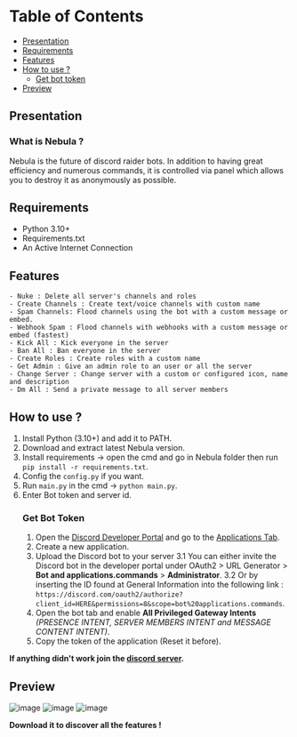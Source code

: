 # Table of Contents
- [Presentation](#presentation)
- [Requirements](#requirements)
- [Features](#features)
- [How to use ?](#how-to-use-?)
  - [Get bot token](#get-bot-token)
- [Preview](#preview)

## Presentation 
### What is Nebula ? 
Nebula is the future of discord raider bots. In addition to having great efficiency and numerous commands, it is controlled via panel which allows you to destroy it as anonymously as possible.

## Requirements
- Python 3.10+
- Requirements.txt
- An Active Internet Connection

## Features
```
- Nuke : Delete all server's channels and roles
- Create Channels : Create text/voice channels with custom name
- Spam Channels: Flood channels using the bot with a custom message or embed.
- Webhook Spam : Flood channels with webhooks with a custom message or embed (fastest)
- Kick All : Kick everyone in the server
- Ban All : Ban everyone in the server
- Create Roles : Create roles with a custom name
- Get Admin : Give an admin role to an user or all the server
- Change Server : Change server with a custom or configured icon, name and description
- Dm All : Send a private message to all server members
```

## How to use ? 
1. Install Python (3.10+) and add it to PATH.
2. Download and extract latest Nebula version.
3. Install requirements → open the cmd and go in Nebula folder then run `pip install -r requirements.txt`.
4. Config the `config.py` if you want.
5. Run `main.py` in the cmd → `python main.py`.
6. Enter Bot token and server id.
   ### Get Bot Token
   1. Open the [Discord Developer Portal](https://discord.com/developers/) and go to the [Applications Tab](https://discord.com/developers/applications).
   2. Create a new application.
   3. Upload the Discord bot to your server
      3.1 You can either invite the Discord bot in the developer portal under OAuth2 > URL Generator > **Bot and applications.commands** > **Administrator**.
      3.2 Or by inserting the ID found at General Information into the following link : `https://discord.com/oauth2/authorize?client_id=HERE&permissions=8&scope=bot%20applications.commands`.
   4. Open the bot tab and enable **All Privileged Gateway Intents** *(PRESENCE INTENT, SERVER MEMBERS INTENT and MESSAGE CONTENT INTENT)*.
   5. Copy the token of the application (Reset it before).


**If anything didn't work join the [discord server](https://discord.gg/kC93mkKTjs).**

## Preview 
![image](https://github.com/Nyxoy201/nebula/assets/137317152/8e26fdc2-664a-4bed-b58c-299f676f6986)
![image](https://github.com/Nyxoy201/nebula/assets/137317152/ee10810a-6cad-4a77-bead-8f352903b0f0)
![image](https://github.com/Nyxoy201/nebula/assets/137317152/2e71b366-c6be-4bba-b1ea-9af1a7c8a697)

**Download it to discover all the features !** 

